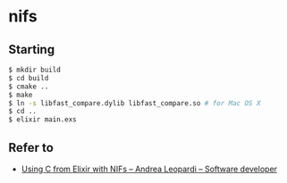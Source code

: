 # nifs

## Starting

```sh
$ mkdir build
$ cd build
$ cmake ..
$ make
$ ln -s libfast_compare.dylib libfast_compare.so # for Mac OS X
$ cd ..
$ elixir main.exs
```

## Refer to

* [Using C from Elixir with NIFs – Andrea Leopardi – Software developer](http://andrealeopardi.com/posts/using-c-from-elixir-with-nifs/)
